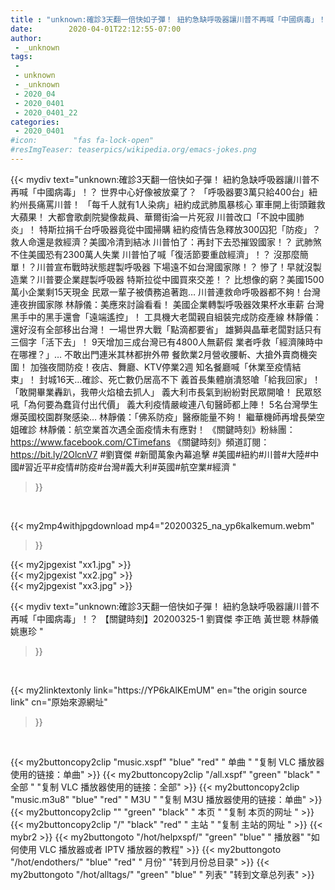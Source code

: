 ```yaml
---
title : "unknown:確診3天翻一倍快如子彈！ 紐約急缺呼吸器讓川普不再喊「中國病毒」！？ 【關鍵時刻】20200325-1 劉寶傑 李正皓 黃世聰 林靜儀 姚惠珍 "
date:        2020-04-01T22:12:55-07:00
author:
 - _unknown
tags:
 - 
 - unknown
 - _unknown
 - 2020_04
 - 2020_0401
 - 2020_0401_22
categories:
 - 2020_0401
#icon:        "fas fa-lock-open"
#resImgTeaser: teaserpics/wikipedia.org/emacs-jokes.png
---
```







{{< mydiv text="unknown:確診3天翻一倍快如子彈！ 紐約急缺呼吸器讓川普不再喊「中國病毒」！？ 世界中心好像被放棄了？ 「呼吸器要3萬只給400台」紐約州長痛罵川普！ 「每千人就有1人染病」紐約成武肺風暴核心 軍車開上街頭難救大蘋果！ 大都會歌劇院變像裁員、華爾街淪一片死寂 川普改口「不說中國肺炎」！ 特斯拉捐千台呼吸器竟從中國掃購 紐約疫情告急釋放300囚犯「防疫」？ 救人命還是救經濟？美國冷清到結冰 川普怕了：再封下去恐摧毀國家！？ 武肺煞不住美國恐有2300萬人失業 川普怕了喊「復活節要重啟經濟」！？ 沒那麼簡單！？川普宣布戰時狀態趕製呼吸器 下場遠不如台灣國家隊！？ 慘了！早就沒製造業？川普要企業趕製呼吸器 特斯拉從中國買來交差！？ 比想像的窮？美國1500萬小企業剩15天現金 民眾一輩子被債務追著跑… 川普連救命呼吸器都不夠！台灣連夜拚國家隊 林靜儀：美應來討論看看！ 美國企業轉製呼吸器效果杯水車薪 台灣黑手中的黑手還會「遠端遙控」！ 工具機大老闆親自組裝完成防疫產線 林靜儀：還好沒有全部移出台灣！ 一場世界大戰「點滴都要省」 雄獅與晶華老闆對話只有三個字「活下去」！ 9天增加三成台灣已有4800人無薪假 業者呼救「經濟陳時中在哪裡？」… 不敢出門連米其林都拚外帶 餐飲業2月營收腰斬、大搶外賣商機突圍！ 加強夜間防疫！夜店、舞廳、KTV停業2週 知名餐廳喊「休業至疫情結束」！ 封城16天…確診、死亡數仍居高不下 義首長集體崩潰怒嗆「給我回家」！ 「敢開畢業轟趴，我帶火焰槍去抓人」 義大利市長氣到紛紛對民眾開嗆！ 民眾怒吼「為何要為蠢貨付出代價」 義大利疫情嚴峻連八旬醫師都上陣！ 5名台灣學生爆英國校園群聚感染… 林靜儀：「佛系防疫」醫療能量不夠！ 繼華機師再增長榮空姐確診 林靜儀：航空業首次遇全面疫情未有應對！  《關鍵時刻》粉絲團：https://www.facebook.com/CTimefans 《關鍵時刻》頻道訂閱：https://bit.ly/2OlcnV7  #劉寶傑 #新聞萬象內幕追擊 #美國#紐約#川普#大陸#中國#習近平#疫情#防疫#台灣#義大利#英國#航空業#經濟 "
>}}
<br>


{{< my2mp4withjpgdownload mp4="20200325_na_yp6kalkemum.webm"
>}}

{{< my2jpgexist "xx1.jpg" >}}<br>
{{< my2jpgexist "xx2.jpg" >}}<br>
{{< my2jpgexist "xx3.jpg" >}}<br>



{{< mydiv text="unknown:確診3天翻一倍快如子彈！ 紐約急缺呼吸器讓川普不再喊「中國病毒」！？ 【關鍵時刻】20200325-1 劉寶傑 李正皓 黃世聰 林靜儀 姚惠珍 "
>}}
<br>

{{< my2linktextonly link="https://YP6kAlKEmUM"
en="the origin source link" cn="原始來源網址"
>}}


<br>


{{< my2buttoncopy2clip "music.xspf"        "blue"   "red"    " 单曲 "  "复制 VLC 播放器使用的链接：单曲" >}} {{< my2buttoncopy2clip "/all.xspf"         "green"  "black"  " 全部 "  "复制 VLC 播放器使用的链接：全部" >}} {{< my2buttoncopy2clip "music.m3u8"        "blue"   "red"    " M3U  "    "复制 M3U 播放器使用的链接：单曲" >}} {{< my2buttoncopy2clip ""                  "green"  "black"  " 本页 "    "复制 本页的网址 " >}} {{< my2buttoncopy2clip "/"                 "black"  "red"    " 主站 "    "复制 主站的网址 " >}} {{< mybr2 >}} {{< my2buttongoto      "/hot/helpxspf/"    "green"  "blue"   " 播放器" "如何使用 VLC 播放器或者 IPTV 播放器的教程" >}} {{< my2buttongoto      "/hot/endothers/"   "blue"   "red"    " 月份"   "转到月份总目录" >}} {{< my2buttongoto      "/hot/alltags/"     "green"  "blue"   " 列表"   "转到文章总列表" >}} 
